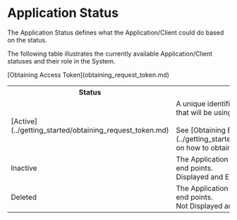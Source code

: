 # Application Status

The Application Status defines what the Application/Client could do based on the status.

The following table illustrates the currently available Application/Client statuses and their role in the System.

<table>
    <tr>
        <th>Status</th>
        <th>Description</th>
    </tr>
    <tr>
        <td>[Active](../getting_started/obtaining_request_token.md)</td>[Obtaining Access Token](obtaining_request_token.md)
          <td>A unique identifier to identify a client application that will be using the BGL API.
        <br><br>See [Obtaining BGL API Credentials](../getting_started/obtaining_bgl_api_credentials.md) on how to obtain Client Id.</td>
        <td>End-user can assign new [[authorization code](../getting_started/obtaining_request_token.md)](../getting_started/request_for_an_authorization_code.md) and new access token to the application/client.  <br>The application/client can access user data with the access token</td>
    </tr>
    <tr>
        <td>Inactive</td>
        <td>The Application is inactive and cannot access API end points. <br>Displayed and Editable in My Applications.</td>
    </tr>
    <tr>
        <td>Deleted</td>
        <td>The Application is deleted and cannot access API end points. <br>Not Displayed and Not Editable in My Applications.</td>
    </tr>
</table>
